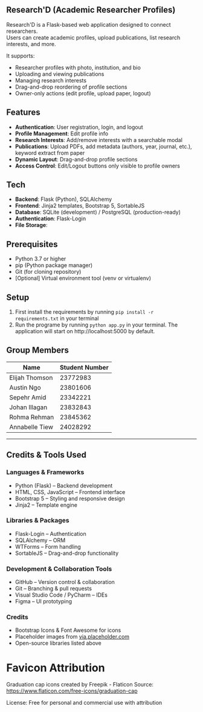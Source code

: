 ## Research'D (Academic Researcher Profiles)

Research'D is a Flask-based web application designed to connect researchers.  
Users can create academic profiles, upload publications, list research interests, and more.  

It supports:
- Researcher profiles with photo, institution, and bio
- Uploading and viewing publications
- Managing research interests
- Drag-and-drop reordering of profile sections
- Owner-only actions (edit profile, upload paper, logout)

## Features

- **Authentication**: User registration, login, and logout
- **Profile Management**: Edit profile info
- **Research Interests**: Add/remove interests with a searchable modal
- **Publications**: Upload PDFs, add metadata (authors, year, journal, etc.), keyword extract from paper
- **Dynamic Layout**: Drag-and-drop profile sections 
- **Access Control**: Edit/Logout buttons only visible to profile owners

## Tech

- **Backend**: Flask (Python), SQLAlchemy
- **Frontend**: Jinja2 templates, Bootstrap 5, SortableJS
- **Database**: SQLite (development) / PostgreSQL (production-ready)
- **Authentication**: Flask-Login
- **File Storage**: 

## Prerequisites

- Python 3.7 or higher
- pip (Python package manager)
- Git (for cloning repository)
- [Optional] Virtual environment tool (venv or virtualenv)

## Setup

1. First install the requirements by running
`pip install -r requirements.txt`
in your terminal
2. Run the programe by running 
`python app.py`
in your terminal.
The application will start on http://localhost:5000 by default. 

## Group Members

| Name        | Student Number              |
|-------------|------------------------------------|
| Elijah Thomson |23772983| 
| Austin Ngo     |23801606 |
| Sepehr Amid  |23342221|
| Johan Illagan  |23832843|
| Rohma Rehman   |23845362|
| Annabelle Tiew     |24028292|


---

##  Credits & Tools Used

### Languages & Frameworks
- Python (Flask) – Backend development  
- HTML, CSS, JavaScript – Frontend interface  
- Bootstrap 5 – Styling and responsive design  
- Jinja2 – Template engine  

### Libraries & Packages
- Flask-Login – Authentication  
- SQLAlchemy – ORM  
- WTForms – Form handling  
- SortableJS – Drag-and-drop functionality  

### Development & Collaboration Tools
- GitHub – Version control & collaboration  
- Git – Branching & pull requests  
- Visual Studio Code / PyCharm – IDEs  
- Figma – UI prototyping  

### Credits
- Bootstrap Icons & Font Awesome for icons  
- Placeholder images from [via.placeholder.com](https://via.placeholder.com)  
- Open-source libraries listed above  

Favicon Attribution
===================

Graduation cap icons created by Freepik - Flaticon
Source: https://www.flaticon.com/free-icons/graduation-cap

License: Free for personal and commercial use with attribution


